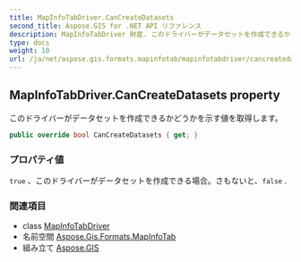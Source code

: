 ```yaml
---
title: MapInfoTabDriver.CanCreateDatasets
second_title: Aspose.GIS for .NET API リファレンス
description: MapInfoTabDriver 財産. このドライバーがデータセットを作成できるかどうかを示す値を取得します
type: docs
weight: 10
url: /ja/net/aspose.gis.formats.mapinfotab/mapinfotabdriver/cancreatedatasets/
---
```

## MapInfoTabDriver.CanCreateDatasets property

このドライバーがデータセットを作成できるかどうかを示す値を取得します。

```csharp
public override bool CanCreateDatasets { get; }
```

### プロパティ値

`true` 、このドライバーがデータセットを作成できる場合。さもないと、`false` .

### 関連項目

* class [MapInfoTabDriver](../)
* 名前空間 [Aspose.Gis.Formats.MapInfoTab](../../mapinfotabdriver/)
* 組み立て [Aspose.GIS](../../../)


